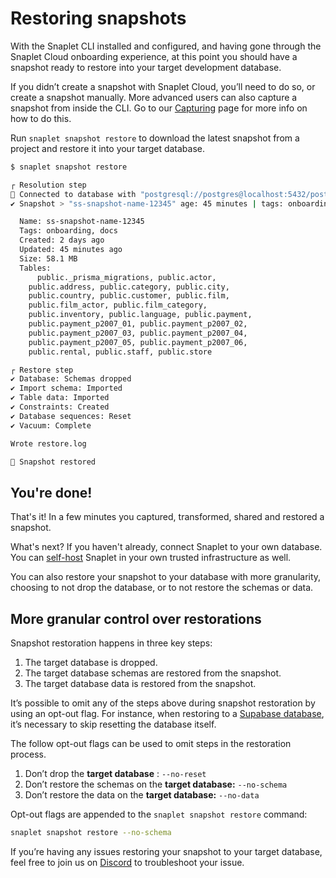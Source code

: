 # Restoring snapshots

With the Snaplet CLI installed and configured, and having gone through the Snaplet Cloud onboarding experience, at this point you should have a snapshot ready to restore into your target development database.

If you didn’t create a snapshot with Snaplet Cloud, you’ll need to do so, or create a snapshot manually. More advanced users can also capture a snapshot from inside the CLI. Go to our [Capturing](/getting-started/capturing) page for more info on how to do this.

Run `snaplet snapshot restore` to download the latest snapshot from a project and restore it into your target database. 

```bash
$ snaplet snapshot restore

┌ Resolution step
📡 Connected to database with "postgresql://postgres@localhost:5432/postgres"
✔ Snapshot > "ss-snapshot-name-12345" age: 45 minutes | tags: onboarding, docs

  Name: ss-snapshot-name-12345
  Tags: onboarding, docs
  Created: 2 days ago
  Updated: 45 minutes ago
  Size: 58.1 MB
  Tables:
	  public._prisma_migrations, public.actor,
    public.address, public.category, public.city,
    public.country, public.customer, public.film,
    public.film_actor, public.film_category,
    public.inventory, public.language, public.payment,
    public.payment_p2007_01, public.payment_p2007_02,
    public.payment_p2007_03, public.payment_p2007_04,
    public.payment_p2007_05, public.payment_p2007_06,
    public.rental, public.staff, public.store

┌ Restore step
✔ Database: Schemas dropped
✔ Import schema: Imported
✔ Table data: Imported
✔ Constraints: Created
✔ Database sequences: Reset
✔ Vacuum: Complete

Wrote restore.log

🎉 Snapshot restored
```

## You're done!
That's it! In a few minutes you captured, transformed, shared and restored a snapshot. 

What's next? If you haven't already, connect Snaplet to your own database. You can [self-host](/guides/self-hosting) Snaplet in your own trusted infrastructure as well. 

You can also restore your snapshot to your database with more granularity, choosing to not drop the database, or to not restore the schemas or data.


## More granular control over restorations

Snapshot restoration happens in three key steps:

1. The target database is dropped.
2. The target database schemas are restored from the snapshot.
3. The target database data is restored from the snapshot.

It’s possible to omit any of the steps above during snapshot restoration by using an opt-out flag. For instance, when restoring to a [Supabase database](https://docs.snaplet.dev/tutorials/supabase-clone-environments/), it’s necessary to skip resetting the database itself. 

The follow opt-out flags can be used to omit steps in the restoration process.

1. Don’t drop the **target database** : `--no-reset` 
2. Don’t restore the schemas on the **target database:** `--no-schema` 
3. Don’t restore the data on the **target database:** `--no-data` 

Opt-out flags are appended to the `snaplet snapshot restore` command: 

```bash
snaplet snapshot restore --no-schema
```

If you’re having any issues restoring your snapshot to your target database, feel free to join us on  [Discord](https://app.snaplet.dev/chat) to troubleshoot your issue.
